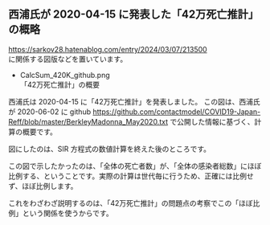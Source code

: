 ## 西浦氏が 2020-04-15 に発表した「42万死亡推計」の概略

https://sarkov28.hatenablog.com/entry/2024/03/07/213500<br>
に関係する図版などを置いています。

- CalcSum_420K_github.png<br>
「42万死亡推計」の概要

西浦氏は 2020-04-15 に「42万死亡推計」を発表しました。
この図は、西浦氏が 2020-06-02 に github https://github.com/contactmodel/COVID19-Japan-Reff/blob/master/BerkleyMadonna_May2020.txt で公開した情報に基づく、計算の概要です。

図にしたのは、SIR 方程式の数値計算を終えた後のところです。<br>

この図で示したかったのは、「全体の死亡者数」が、「全体の感染者総数」にほぼ比例する、ということです。実際の計算は世代毎に行うため、正確には比例せず、ほぼ比例します。

これをわざわざ説明するのは、「42万死亡推計」の問題点の考察でこの「ほぼ比例」という関係を使うからです。

